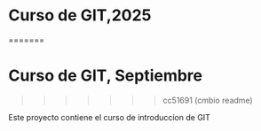 
# Curso de GIT,2025
=======
# Curso de GIT, Septiembre
>>>>>>> cc51691 (cmbio readme)

Este proyecto contiene el curso de introduccíon de GIT


